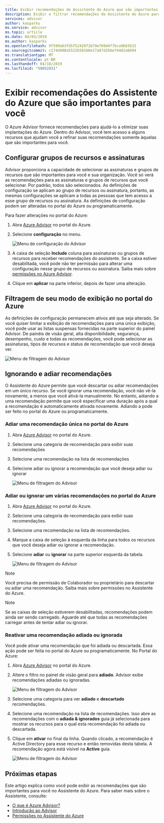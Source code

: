 ```yaml
---
title: Exibir recomendações do Assistente do Azure que são importantes para você
description: Exibir e filtrar recomendações do Assistente do Azure para reduzir o ruído.
services: advisor
author: kasparks
ms.service: advisor
ms.topic: article
ms.date: 04/03/2019
ms.author: kasparks
ms.openlocfilehash: 9f599a63fd5f52420f1b79e769d4f7bca9683b32
ms.sourcegitcommit: c174d408a5522b58160e17a87d2b6ef4482a6694
ms.translationtype: MT
ms.contentlocale: pt-BR
ms.lasthandoff: 04/18/2019
ms.locfileid: "59052831"
---
```

# <a name="view-azure-advisor-recommendations-that-matter-to-you"></a>Exibir recomendações do Assistente do Azure que são importantes para você

O Azure Advisor fornece recomendações para ajudá-lo a otimizar suas implantações do Azure. Dentro do Advisor, você tem acesso a alguns recursos que ajudam você a refinar suas recomendações somente àquelas que são importantes para você.

## <a name="configure-subscriptions-and-resource-groups"></a>Configurar grupos de recursos e assinaturas

Advisor proporciona a capacidade de selecionar as assinaturas e grupos de recursos que são importantes para você e sua organização. Você só verá as recomendações para as assinaturas e grupos de recursos que você selecionar. Por padrão, todos são selecionados. As definições de configuração se aplicam ao grupo de recursos ou assinatura, portanto, as mesmas configurações se aplicam a todas as pessoas que tem acesso a esse grupo de recursos ou assinatura. As definições de configuração podem ser alteradas no portal do Azure ou programaticamente.

Para fazer alterações no portal do Azure:

1. Abra [Azure Advisor](https://aka.ms/azureadvisordashboard) no portal do Azure.

1. Selecione **configuração** no menu.

   ![Menu de configuração do Advisor](./media/view-recommendations/configuration.png)

1. A caixa de seleção **Include** coluna para assinaturas ou grupos de recursos para receber recomendações do assistente. Se a caixa estiver desabilitada, você pode não ter permissão para alterar uma configuração nesse grupo de recursos ou assinatura. Saiba mais sobre [permissões no Azure Advisor](permissions.md).

1. Clique em **aplicar** na parte inferior, depois de fazer uma alteração.

## <a name="filtering-your-view-in-the-azure-portal"></a>Filtragem de seu modo de exibição no portal do Azure

As definições de configuração permanecem ativos até que seja alterado. Se você quiser limitar a exibição de recomendações para uma única exibição, você pode usar as listas suspensas fornecidas na parte superior do painel Advisor. De painéis de visão geral, alta disponibilidade, segurança, desempenho, custo e todas as recomendações, você pode selecionar as assinaturas, tipos de recursos e status de recomendação que você deseja ver.

   ![Menu de filtragem do Advisor](./media/view-recommendations/filtering.png)

## <a name="dismissing-and-postponing-recommendations"></a>Ignorando e adiar recomendações

O Assistente do Azure permite que você descartar ou adiar recomendações em um único recurso. Se você ignorar uma recomendação, você não vê-la novamente, a menos que você ativá-la manualmente. No entanto, adiando a uma recomendação permite que você especificar uma duração após a qual a recomendação é automaticamente ativada novamente. Adiando a pode ser feito no portal do Azure ou programaticamente.

### <a name="postpone-a-single-recommendation-in-the-azure-portal"></a>Adiar uma recomendação única no portal do Azure 

1. Abra [Azure Advisor](https://aka.ms/azureadvisordashboard) no portal do Azure.
1. Selecione uma categoria de recomendação para exibir suas recomendações
1. Selecione uma recomendação na lista de recomendações
1. Selecione adiar ou ignorar a recomendação que você deseja adiar ou ignorar

     ![Menu de filtragem do Advisor](./media/view-recommendations/postpone-dismiss.png)

### <a name="postpone-or-dismiss-a-multiple-recommendations-in-the-azure-portal"></a>Adiar ou ignorar um várias recomendações no portal do Azure

1. Abra [Azure Advisor](https://aka.ms/azureadvisordashboard) no portal do Azure.
1. Selecione uma categoria de recomendação para exibir suas recomendações.
1. Selecione uma recomendação na lista de recomendações.
1. Marque a caixa de seleção à esquerda da linha para todos os recursos que você deseja adiar ou ignorar a recomendação.
1. Selecione **adiar** ou **ignorar** na parte superior esquerda da tabela.

     ![Menu de filtragem do Advisor](./media/view-recommendations/postpone-dismiss-multiple.png)

> [!NOTE]
> Você precisa de permissão de Colaborador ou proprietário para descartar ou adiar uma recomendação. Saiba mais sobre permissões no Assistente do Azure.

> [!NOTE]
> Se as caixas de seleção estiverem desabilitadas, recomendações podem ainda ser sendo carregado. Aguarde até que todas as recomendações carregar antes de tentar adiar ou ignorar.

### <a name="reactivate-a-postponed-or-dismissed-recommendation"></a>Reativar uma recomendação adiada ou ignorada

Você pode ativar uma recomendação que foi adiada ou descartada. Essa ação pode ser feita no portal do Azure ou programaticamente. No Portal do Azure:

1. Abra [Azure Advisor](https://aka.ms/azureadvisordashboard) no portal do Azure.

1. Altere o filtro no painel de visão geral para **adiado**. Advisor exibe recomendações adiadas ou ignoradas.

    ![Menu de filtragem do Advisor](./media/view-recommendations/activate-postponed.png)

1. Selecione uma categoria para ver **adiado** e **descartado** recomendações.

1. Selecione uma recomendação na lista de recomendações. Isso abre as recomendações com o **adiada & ignorados** guia já selecionada para mostrar os recursos para o qual esta recomendação foi adiada ou descartada.

1. Clique em **ativar** no final da linha. Quando clicado, a recomendação é Active Directory para esse recurso e então removidas desta tabela. A recomendação agora está visível na **Active** guia.
 
     ![Menu de filtragem do Advisor](./media/view-recommendations/activate-postponed-2.png)

## <a name="next-steps"></a>Próximas etapas

Este artigo explica como você pode exibir as recomendações que são importantes para você no Assistente do Azure. Para saber mais sobre o Assistente, consulte: 

- [O que é Azure Advisor?](advisor-overview.md)
- [Introdução ao Advisor](advisor-get-started.md)
- [Permissões no Assistente do Azure](permissions.md)



